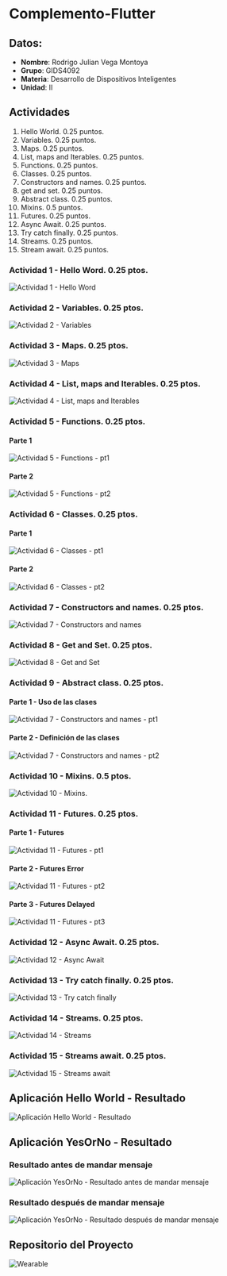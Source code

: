 # Complemento-Flutter

## Datos:
- **Nombre**: Rodrigo Julian Vega Montoya
- **Grupo**: GIDS4092
- **Materia**: Desarrollo de Dispositivos Inteligentes
- **Unidad**: II

## Actividades
1. Hello World. 0.25 puntos.
2. Variables. 0.25 puntos.
3. Maps. 0.25 puntos.
4. List, maps and Iterables. 0.25 puntos.
5. Functions. 0.25 puntos.
6. Classes. 0.25 puntos.
7. Constructors and names. 0.25 puntos.
8. get and set. 0.25 puntos.
9. Abstract class. 0.25 puntos.
10. Mixins. 0.5 puntos.
11. Futures. 0.25 puntos.
12. Async Await. 0.25 puntos.
13. Try catch finally. 0.25 puntos.
14. Streams. 0.25 puntos.
15. Stream await. 0.25 puntos.

### Actividad 1 - Hello Word. 0.25 ptos.
![Actividad 1 - Hello Word](https://github.com/rodrigovm10/Complemento-Flutter/assets/104101668/0a9c5a68-fe34-4da2-9281-27469f30af76)

### Actividad 2 - Variables. 0.25 ptos.
![Actividad 2 - Variables](https://github.com/rodrigovm10/Complemento-Flutter/assets/104101668/ca32e8b6-197e-4daf-9449-94ba02978e68)

### Actividad 3 - Maps. 0.25 ptos.
![Actividad 3 - Maps](https://github.com/rodrigovm10/Complemento-Flutter/assets/104101668/8776e3ed-222a-4976-b462-5f4a532d0f40)

### Actividad 4 - List, maps and Iterables. 0.25 ptos.
![Actividad 4 - List, maps and Iterables](https://github.com/rodrigovm10/Complemento-Flutter/assets/104101668/cb1aaa0e-10f8-459f-a58a-355971042d31)

### Actividad 5 - Functions. 0.25 ptos.
#### Parte 1
![Actividad 5 - Functions - pt1](https://github.com/rodrigovm10/Complemento-Flutter/assets/104101668/085eed99-d2c1-453d-9f50-85501b2e28c7)
#### Parte 2
![Actividad 5 - Functions - pt2](https://github.com/rodrigovm10/Complemento-Flutter/assets/104101668/8f865336-7666-4c3a-b9b3-545b13f02308)

### Actividad 6 - Classes. 0.25 ptos.
#### Parte 1
![Actividad 6 - Classes - pt1](https://github.com/rodrigovm10/Complemento-Flutter/assets/104101668/36da7c95-6f8f-4138-9226-43dd0a33fa0a)
#### Parte 2
![Actividad 6 - Classes - pt2](https://github.com/rodrigovm10/Complemento-Flutter/assets/104101668/005e4fd3-fdd3-4570-a2eb-290719c9c169)

### Actividad 7 - Constructors and names. 0.25 ptos.
![Actividad 7 - Constructors and names](https://github.com/rodrigovm10/Complemento-Flutter/assets/104101668/f51499d4-bfd3-4deb-886a-7614d201e4be)

### Actividad 8 - Get and Set. 0.25 ptos.
![Actividad 8 - Get and Set](https://github.com/rodrigovm10/Complemento-Flutter/assets/104101668/79672ad9-08ea-46dd-a86c-235b157ad2ce)

### Actividad 9 - Abstract class. 0.25 ptos.
#### Parte 1 - Uso de las clases
![Actividad 7 - Constructors and names - pt1](https://github.com/rodrigovm10/Complemento-Flutter/assets/104101668/9d993d36-4144-4cd5-9708-7fbb0b6f3d8e)
#### Parte 2 - Definición de las clases
![Actividad 7 - Constructors and names - pt2](https://github.com/rodrigovm10/Complemento-Flutter/assets/104101668/f81f4de5-5ce2-47da-b2cc-f197957cc008)

### Actividad 10 - Mixins. 0.5 ptos.
![Actividad 10 - Mixins.](https://github.com/rodrigovm10/Complemento-Flutter/assets/104101668/1c446902-d808-4319-9609-48e900d4721c)

### Actividad 11 - Futures. 0.25 ptos.
#### Parte 1 - Futures
![Actividad 11 - Futures - pt1](https://github.com/rodrigovm10/Complemento-Flutter/assets/104101668/e372bb3a-7543-4cde-8008-95272fe84a51)
#### Parte 2 - Futures Error
![Actividad 11 - Futures - pt2](https://github.com/rodrigovm10/Complemento-Flutter/assets/104101668/59a2f784-9b80-4afc-a496-a501e779adff)
#### Parte 3 - Futures Delayed
![Actividad 11 - Futures - pt3](https://github.com/rodrigovm10/Complemento-Flutter/assets/104101668/c70c84be-4ba8-43b3-be7d-e3cd0e2ee06b)

### Actividad 12 - Async Await. 0.25 ptos.
![Actividad 12 - Async Await](https://github.com/rodrigovm10/Complemento-Flutter/assets/104101668/c0baab32-e7dc-4aa6-9c06-b73654da2b96)

### Actividad 13 - Try catch finally. 0.25 ptos.
![Actividad 13 - Try catch finally](https://github.com/rodrigovm10/Complemento-Flutter/assets/104101668/ee07e0bd-d7df-499c-bda1-d7e342aa1365)

### Actividad 14 - Streams. 0.25 ptos.
![Actividad 14 - Streams](https://github.com/rodrigovm10/Complemento-Flutter/assets/104101668/01a1e1f9-24f1-486b-8afd-ce8068f0ec5f)

### Actividad 15 - Streams await. 0.25 ptos.
![Actividad 15 - Streams await](https://github.com/rodrigovm10/Complemento-Flutter/assets/104101668/c81a8bc1-5244-4cb6-85a4-720d300a4d16)

## Aplicación Hello World - Resultado
![Aplicación Hello World - Resultado](https://github.com/rodrigovm10/Complemento-Flutter/assets/104101668/f9337ebc-8727-4e76-aa0b-e98ca9cd94e4)

## Aplicación YesOrNo - Resultado
### Resultado antes de mandar mensaje
![Aplicación YesOrNo - Resultado antes de mandar mensaje](https://github.com/rodrigovm10/Complemento-Flutter/assets/104101668/b13c1a9c-f50b-477a-9966-e9e89c33a971)

### Resultado después de mandar mensaje
![Aplicación YesOrNo - Resultado después de mandar mensaje](https://github.com/rodrigovm10/Complemento-Flutter/assets/104101668/24077e30-1426-4b9d-bc8e-974137e58af3)

## Repositorio del Proyecto
![Wearable](https://github.com/rodrigovm10/wearable)


